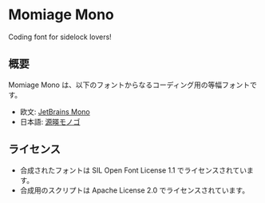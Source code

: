 # Momiage Mono
Coding font for sidelock lovers!

## 概要
Momiage Mono は、以下のフォントからなるコーディング用の等幅フォントです。
* 欧文: [JetBrains Mono](https://www.jetbrains.com/ja-jp/lp/mono/)
* 日本語: [源暎モノゴ](https://okoneya.jp/font/genei-mono-go.html)

## ライセンス
* 合成されたフォントは SIL Open Font License 1.1 でライセンスされています。
* 合成用のスクリプトは Apache License 2.0 でライセンスされています。
